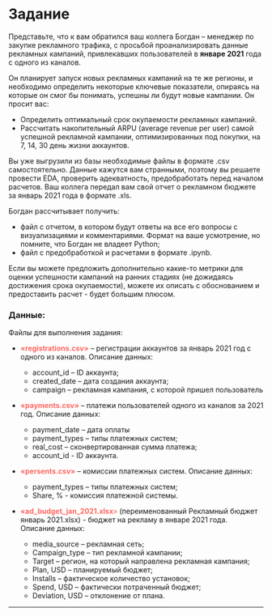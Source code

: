 # Задание

Представьте, что к вам обратился ваш коллега Богдан – менеджер по закупке рекламного трафика, с просьбой проанализировать данные рекламных кампаний, привлекавших пользователей в **январе 2021** года с одного из каналов. 

Он планирует запуск новых рекламных кампаний на те же регионы, и необходимо определить некоторые ключевые показатели, опираясь на которые он смог бы понимать, успешны ли будут новые кампании. Он просит вас:

* Определить оптимальный срок окупаемости рекламных кампаний.
* Рассчитать накопительный ARPU (average revenue per user) самой успешной рекламной кампании, оптимизированных под покупки, на 7, 14, 30 день жизни аккаунтов.

Вы уже выгрузили из базы необходимые файлы в формате .csv самостоятельно. Данные кажутся вам странными, поэтому вы решаете провести EDA, проверить  адекватность, предобработать перед началом расчетов. 
Ваш коллега передал вам свой отчет о рекламном бюджете за январь 2021 года в формате .xls.    

Богдан рассчитывает получить:
* файл с отчетом, в котором будут ответы на все его вопросы с визуализациями и комментариями. Формат на ваше усмотрение, но помните, что Богдан не владеет Python;   
* файл с предобработкой и расчетами в формате .ipynb.

Если вы можете предложить дополнительно какие-то метрики для оценки успешности кампаний на ранних стадиях (не дожидаясь достижения срока окупаемости), можете их описать с обоснованием и предоставить расчет - будет большим плюсом.


### Данные: 

Файлы для выполнения задания:

* <span style="color:#FF6861"> **«registrations.csv»**</span> – регистрации аккаунтов за январь 2021 год с одного из каналов. Описание данных:
    * account_id – ID аккаунта;
    * created_date – дата создания аккаунта;
    * campaign – рекламная кампания, с которой пришел пользователь


* <span style="color:#FF6861"> **«payments.csv»**</span>  – платежи пользователей одного из каналов за 2021 год. Описание данных:
    * payment_date – дата оплаты
    * payment_types – типы платежных систем;
    * real_cost – сконвертированная сумма платежа;
    * account_id - ID аккаунта.

* <span style="color:#FF6861"> **«persents.csv»**</span> – комиссии платежных систем. Описание данных:
    * payment_types – типы платежных систем;
    * Share, %  - комиссия платежной системы.

* <span style="color:#FF6861"> **«ad_budget_jan_2021.xlsx**»</span> (переименованный Рекламный бюджет январь 2021.xlsx) - бюджет на рекламу в январе 2021 года. Описание данных:
    * media_source – рекламная сеть;
    * Campaign_type – тип рекламной кампании;
    * Target – регион, на который направлена рекламная кампания;
    * Plan, USD – планируемый бюджет;
    * Installs – фактическое количество установок;
    * Spend, USD – фактически потраченный бюджет;
    * Deviation, USD – отклонение от плана.
-----